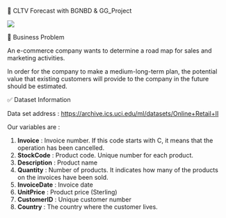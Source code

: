 :money_with_wings: CLTV Forecast with BGNBD & GG_Project

![](https://lh3.googleusercontent.com/proxy/mlrxUrZvzzgrdtdaQGbPj-IQMdf-SRwHnJcwHKb4_82Ybh-gqJ6ANKvO0JKG8tr0ewdxeCaKzkJ3oYjA4BV-Tf78fiU9XxEAzVJf9fnF8S9f2xPhL1ZT360OxEi46P4nh9EtrVZnqPzdK4rWOGwH4TMLbdKF6PKLC3BM)


 :file_folder:  Business Problem
 
An e-commerce company wants to determine a road map for sales and marketing activities.

In order for the company to make a medium-long-term plan, the potential value that existing customers will provide to the company in the future should be estimated.



:white_check_mark:  Dataset Information

Data set address : https://archive.ics.uci.edu/ml/datasets/Online+Retail+II

Our variables are :

1. **Invoice** : Invoice number. If this code starts with C, it means that the operation has been cancelled.
2. **StockCode** : Product code. Unique number for each product.
3. **Description** : Product name
4. **Quantity** : Number of products. It indicates how many of the products on the invoices have been sold.
5. **InvoiceDate** : Invoice date
6. **UnitPrice** : Product price (Sterling)
7. **CustomerID** : Unique customer number
8. **Country** : The country where the customer lives.
